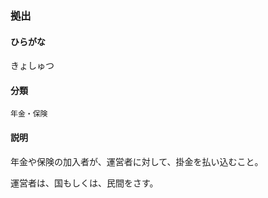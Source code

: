 <div style="display:none;">

## [あ行](securities-terms?id=あ行)
## [か行](securities-terms?id=か行)

</div>

### 拠出

#### ひらがな

きょしゅつ

#### 分類

`年金・保険`

#### 説明

年金や保険の加入者が、運営者に対して、掛金を払い込むこと。
 
運営者は、国もしくは、民間をさす。

<div style="display:none;">

## [さ行](securities-terms?id=さ行)
## [た行](securities-terms?id=た行)
## [な行](securities-terms?id=な行)
## [は行](securities-terms?id=は行)
## [ま行](securities-terms?id=ま行)
## [や行](securities-terms?id=や行)
## [ら行](securities-terms?id=ら行)
## [わ行](securities-terms?id=わ行)
## [英数字・記号](securities-terms?id=英数字・記号)

</div>

